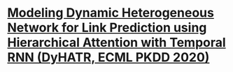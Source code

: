 # [Modeling Dynamic Heterogeneous Network for Link Prediction using Hierarchical Attention with Temporal RNN (DyHATR, ECML PKDD 2020)](https://drive.google.com/file/d/1_jO5ug4t_2eF9yn81mN6EDGRd-VEQIH6/view?usp=drivesdk)